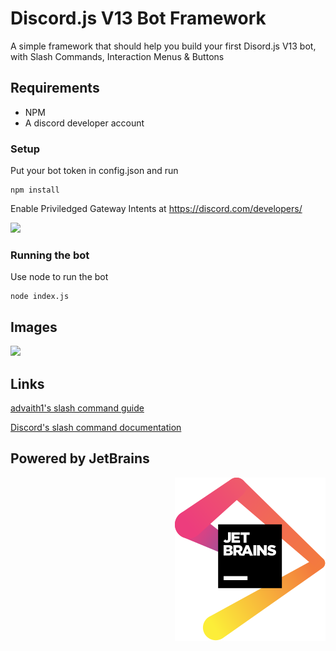 # Discord.js V13 Bot Framework

A simple framework that should help you build your first Disord.js V13 bot, with Slash Commands, Interaction Menus & Buttons

## Requirements

- NPM
- A discord developer account

### Setup

Put your bot token in config.json and run

```
npm install
```

Enable Priviledged Gateway Intents at https://discord.com/developers/

![](https://i.imgur.com/LaWpVDN.png)


### Running the bot

Use node to run the bot
```
node index.js
```


## Images

![](https://i.imgur.com/rkBX5dV.png)


## Links

[advaith1's slash command guide](https://gist.github.com/advaith1/287e69c3347ef5165c0dbde00aa305d2)

[Discord's slash command documentation](https://discord.com/developers/docs/interactions/slash-commands)

## Powered by JetBrains

<a href="https://www.jetbrains.com/?from=DMG-Bot">
<img align="right" src="./jetbrains.svg">
</a>


